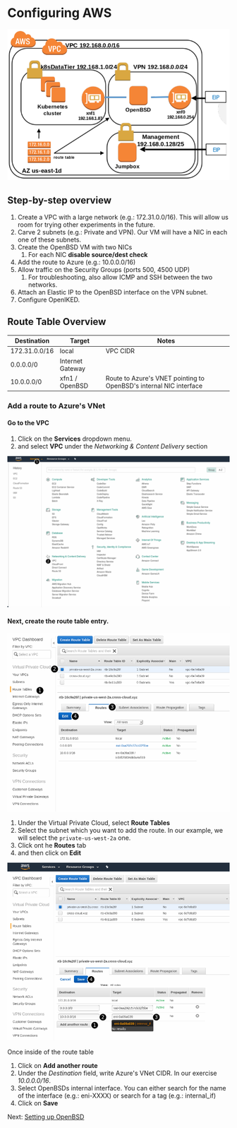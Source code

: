 # Configuring AWS 

![AWS topology](images/topology-aws.png)


## Step-by-step overview

1. Create a VPC with a large network (e.g.: 172.31.0.0/16). This will allow us room for trying other experiments in the future.
1. Carve 2 subnets (e.g.: Private and VPN). Our VM will have a NIC in each one of these subnets.
1. Create the OpenBSD VM with two NICs
    1. For each NIC **disable source/dest check**
1. Add the route to Azure (e.g.: 10.0.0.0/16)
1. Allow traffic on the Security Groups (ports 500, 4500 UDP)
    1. For troubleshooting, also allow ICMP and SSH between the two networks.
1. Attach an Elastic IP to the OpenBSD interface on the VPN subnet.
1. Configure OpenIKED.

## Route Table Overview

|Destination | Target | Notes   
|---|---|---
|172.31.0.0/16 | local | VPC CIDR
|0.0.0.0/0 |  Internet Gateway |    
|10.0.0.0/0 | xfn1 / OpenBSD | Route to Azure's VNET pointing to OpenBSD's internal NIC interface

### Add a route to Azure's VNet

#### Go to the VPC

1. Click on the **Services** dropdown menu.
1. and select **VPC** under the *Networking & Content Delivery* section

![AWS VPC](images/aws-select-vpc.png)

#### Next, create the route table entry.

![AWS select route table](images/aws-select-route-table.png)

1. Under the Virtual Private Cloud, select **Route Tables**
1. Select the subnet which you want to add the route. In our example, we will select the `private-us-west-2a` one.
1. Click ont he **Routes** tab 
1. and then click on **Edit**

![AWS Route table](images/aws-add-route.png)

Once inside of the route table

1. Click on **Add another route**
1. Under the _Destination_ field, write Azure's VNet CIDR. In our exercise _10.0.0.0/16_.
1. Select OpenBSDs internal interface. You can either search for the name of the interface (e.g.: eni-XXXX) or search for a tag (e.g.: internal_if)
1. Click on **Save** 

Next: [Setting up OpenBSD](04-setting-openbsd.md)